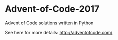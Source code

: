 # Advent-of-Code-2017

Advent of Code solutions written in Python

See here for more details: http://adventofcode.com/
